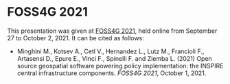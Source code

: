 # FOSS4G 2021
This presentation was given at [FOSS4G 2021](https://2021.foss4g.org), held online from September 27 to October 2, 2021.
It can be cited as follows:

* Minghini M., Kotsev A., Cetl V., Hernandez L., Lutz M., Francioli F., Artasensi D., Epure E., Vinci F., Spinelli F. and Ziemba L. (2021) Open source geospatial software powering policy implementation: the INSPIRE central infrastructure components. _FOSS4G 2021_, October 1, 2021.
